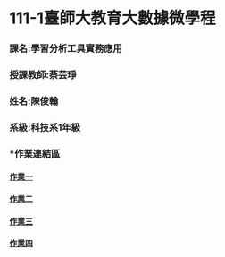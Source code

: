 #  111-1臺師大教育大數據微學程
### 課名:學習分析工具實務應用
###  授課教師:蔡芸琤
###  姓名:陳俊翰
###  系級:科技系1年級
###  *作業連結區
#### [作業一](https://github.com/nick399100/LAT/blob/main/week3/task1.ipynb)
#### [作業二](https://nbviewer.org/github/nick399100/LAT/blob/main/week5/plotly%20tesk2.ipynb) 
#### [作業三](https://github.com/nick399100/LAT/blob/main/week6/%E4%BD%9C%E6%A5%AD3.ipynb)
#### [作業四](https://github.com/nick399100/LAT/blob/main/TextSentimentBot/index.js)
